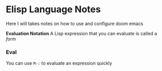 # Elisp Language Notes

Here I will takes notes on how to use and configure doom emacs

**Evaluation Notation**
A Lisp expression that you can evaluate is called a _form_

### Eval

You can use `M-:` to evaluate an expression quickly
